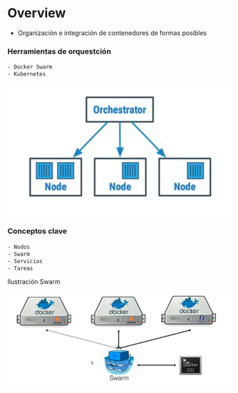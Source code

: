 # Overview
 
 - Organización e integración de contenedores de formas posibles

### Herramientas de orquestción

    - Docker Swarm
    - Kubernetes

![diagrama](./img/overview.png)

### Conceptos clave

    - Nodos
    - Swarm
    - Servicios
    - Tareas

Ilustración Swarm

![diagrama](./img/swarm.png)